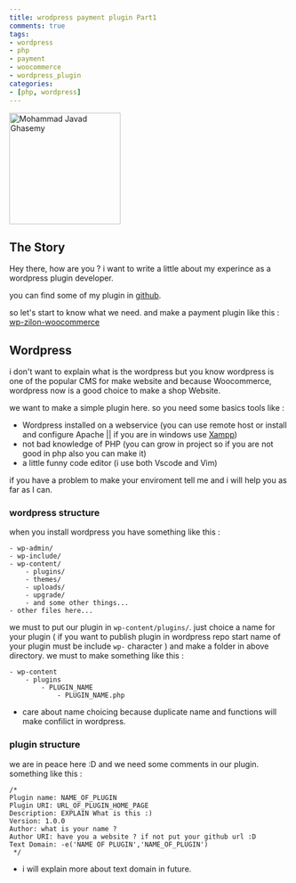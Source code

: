 ```yaml
---
title: wrodpress payment plugin Part1
comments: true
tags:
- wordpress
- php
- payment
- woocommerce
- wordpress_plugin
categories: 
- [php, wordpress]
---
```


<style>
img { width: 200px; }
</style>

![Mohammad Javad Ghasemy](/images/geeksesi-ir_wordpress_payment_plugin_p1.jpg)

## The Story
Hey there, how are you ?
i want to write a little about my experince as a wordpress plugin developer.

you can find some of my plugin in [github](https://github.com/geeksesi).

so let's start to know what we need. and make a payment plugin like this : [wp-zilon-woocommerce](https://github.com/geeksesi/wp-zilon-woocommerce)

## Wordpress
i don't want to explain what is the wordpress but you know wordpress is one of the popular CMS for make website and because Woocommerce, wordpress now is a good choice to make a shop Website.

we want to make a simple plugin here. so you need some basics tools like :
- Wordpress installed on a webservice (you can use remote host or install and configure Apache || if you are in windows use [Xampp](https://www.apachefriends.org/index.html))
- not bad knowledge of PHP (you can grow in project so if you are not good in php also you can make it)
- a little funny code editor (i use both Vscode and Vim)

if you have a problem to make your enviroment tell me and i will help you as far as I can.

### wordpress structure
when you install wordpress you have something like this :
```
- wp-admin/
- wp-include/
- wp-content/
    - plugins/
    - themes/
    - uploads/
    - upgrade/
    - and some other things...
- other files here...
```
we must to put our plugin in `wp-content/plugins/`.
just choice a name for your plugin ( if you want to publish plugin in wordpress repo start name of your plugin must be include `wp-` character ) and make a folder in above directory.
we must to make something like this :
```
- wp-content
    - plugins
        - PLUGIN_NAME
            - PLUGIN_NAME.php
```
* care about name choicing because duplicate name and functions will make confilict in wordpress.

### plugin structure
we are in peace here :D and we need some comments in our plugin. something like this :

```
/*
Plugin name: NAME_OF_PLUGIN
Plugin URI: URL_OF_PLUGIN_HOME_PAGE
Description: EXPLAIN What is this :) 
Version: 1.0.0
Author: what is your name ? 
Author URI: have you a website ? if not put your github url :D
Text Domain: -e('NAME OF PLUGIN','NAME_OF_PLUGIN')
 */
```
* i will explain more about text domain in future.


